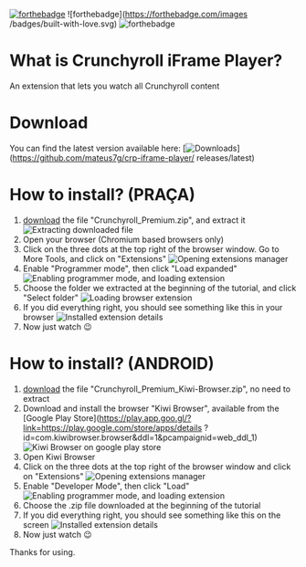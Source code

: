 [![forthebadge](https://forthebadge.com/images/badges/made-with-javascript.svg)](https://forthebadge.com) ![forthebadge](https://forthebadge.com/images /badges/built-with-love.svg) ![forthebadge](https://forthebadge.com/images/badges/60-percent-of-the-time-works-every-time.svg)

# What is Crunchyroll iFrame Player?
An extension that lets you watch all Crunchyroll content

# Download
You can find the latest version available here:
[![Downloads](https://img.shields.io/github/downloads/mateus7g/crp-iframe-player/total.svg)](https://github.com/mateus7g/crp-iframe-player/ releases/latest)

# How to install? (PRAÇA)

 1. [download](#download) the file "Crunchyroll_Premium.zip", and extract it
 ![Extracting downloaded file](https://raw.githubusercontent.com/mateus7g/crp-iframe-player/master/Screenshots/instalacao-3.png?raw=true)
 2. Open your browser (Chromium based browsers only)
 3. Click on the three dots at the top right of the browser window. Go to More Tools, and click on "Extensions"
 ![Opening extensions manager](https://raw.githubusercontent.com/mateus7g/crp-iframe-player/master/Screenshots/instalacao-1.png?raw=true)
 4. Enable "Programmer mode", then click "Load expanded"
 ![Enabling programmer mode, and loading extension](https://raw.githubusercontent.com/mateus7g/crp-iframe-player/master/Screenshots/instalacao-2.png?raw=true)
 5. Choose the folder we extracted at the beginning of the tutorial, and click "Select folder"
 ![Loading browser extension](https://raw.githubusercontent.com/mateus7g/crp-iframe-player/master/Screenshots/instalacao-4.png?raw=true)
 6. If you did everything right, you should see something like this in your browser
 ![Installed extension details](https://raw.githubusercontent.com/mateus7g/crp-iframe-player/master/Screenshots/instalacao-5.png?raw=true)
 7. Now just watch 😉

# How to install? (ANDROID)
 1. [download](#download) the file "Crunchyroll_Premium_Kiwi-Browser.zip", no need to extract
 2. Download and install the browser "Kiwi Browser", available from the [Google Play Store](https://play.app.goo.gl/?link=https://play.google.com/store/apps/details ?id=com.kiwibrowser.browser&ddl=1&pcampaignid=web_ddl_1)
![Kiwi Browser on google play store](https://raw.githubusercontent.com/mateus7g/crp-iframe-player/master/Screenshots/instalacao-kiwi-1.png?raw=true)
 3. Open Kiwi Browser
 4. Click on the three dots at the top right of the browser window and click on "Extensions"
![Opening extensions manager](https://raw.githubusercontent.com/mateus7g/crp-iframe-player/master/Screenshots/instalacao-kiwi-2.png?raw=true)
 5. Enable "Developer Mode", then click "Load"
![Enabling programmer mode, and loading extension](https://raw.githubusercontent.com/mateus7g/crp-iframe-player/master/Screenshots/instalacao-kiwi-3.png?raw=true)
 6. Choose the .zip file downloaded at the beginning of the tutorial
 7. If you did everything right, you should see something like this on the screen
![Installed extension details](https://raw.githubusercontent.com/mateus7g/crp-iframe-player/master/Screenshots/instalacao-kiwi-4.png?raw=true)
 8. Now just watch 😉

Thanks for using.

